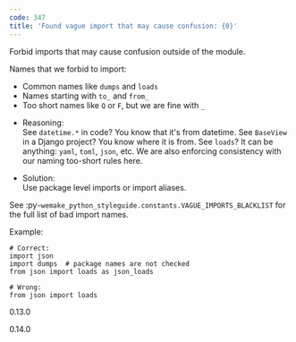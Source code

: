 ```yaml
---
code: 347
title: 'Found vague import that may cause confusion: {0}'
---
```


Forbid imports that may cause confusion outside of the module.

Names that we forbid to import:

  - Common names like `dumps` and `loads`
  - Names starting with `to_` and `from_`
  - Too short names like `Q` or `F`, but we are fine with `_`

<!-- end list -->

  - Reasoning:  
    See `datetime.*` in code? You know that it's from datetime. See
    `BaseView` in a Django project? You know where it is from. See
    `loads`? It can be anything: `yaml`, `toml`, `json`, etc. We are
    also enforcing consistency with our naming too-short rules here.

  - Solution:  
    Use package level imports or import aliases.

See :py`~wemake_python_styleguide.constants.VAGUE_IMPORTS_BLACKLIST` for
the full list of bad import names.

Example:

    # Correct:
    import json
    import dumps  # package names are not checked
    from json import loads as json_loads
    
    # Wrong:
    from json import loads

<div class="versionadded">

0.13.0

</div>

<div class="versionchanged">

0.14.0

</div>
